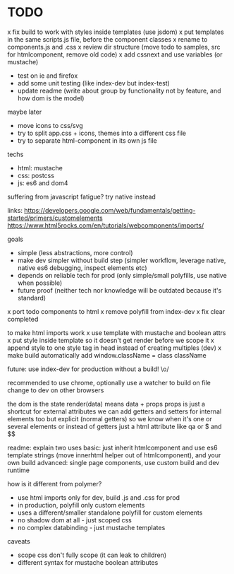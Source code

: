 # TODO

x fix build to work with styles inside templates (use jsdom)
x put templates in the same scripts.js file, before the component classes
x rename to components.js and .css
x review dir structure (move todo to samples, src for htmlcomponent, remove old code)
x add cssnext and use variables (or mustache)
- test on ie and firefox
- add some unit testing (like index-dev but index-test)
- update readme (write about group by functionality not by feature, and how dom is the model)

maybe later
- move icons to css/svg
- try to split app.css + icons, themes into a different css file
- try to separate html-component in its own js file

techs
- html: mustache
- css: postcss
- js: es6 and dom4

suffering from javascript fatigue? try native instead

links:
https://developers.google.com/web/fundamentals/getting-started/primers/customelements
https://www.html5rocks.com/en/tutorials/webcomponents/imports/

goals
- simple (less abstractions, more control)
- make dev simpler without build step (simpler workflow, leverage native, native es6 debugging, inspect elements etc)
- depends on reliable tech for prod (only simple/small polyfills, use native when possible)
- future proof (neither tech nor knowledge will be outdated because it's standard)

x port todo components to html
x remove polyfill from index-dev
x fix clear completed

to make html imports work
x use template with mustache and boolean attrs
x put style inside template so it doesn't get render before we scope it
x append style to one style tag in head instead of creating multiples (dev)
x make build automatically add window.className = class className

future: use index-dev for production without a build! \o/

recommended to use chrome, optionally use a watcher to build on file change to dev on other browsers

the dom is the state
render(data) means data + props
props is just a shortcut for external attributes
we can add getters and setters for internal elements too
but explicit (normal getters) so we know when it's one or several elements
or instead of getters just a html attribute like qa or $ and $$

readme: explain two uses
basic: just inherit htmlcomponent and use es6 template strings (move innerhtml helper out of htmlcomponent), and your own build
advanced: single page components, use custom build and dev runtime

how is it different from polymer?
- use html imports only for dev, build .js and .css for prod
- in production, polyfill only custom elements
- uses a different/smaller standalone polyfill for custom elements
- no shadow dom at all - just scoped css
- no complex databinding - just mustache templates

caveats
- scope css don't fully scope (it can leak to children)
- different syntax for mustache boolean attributes
